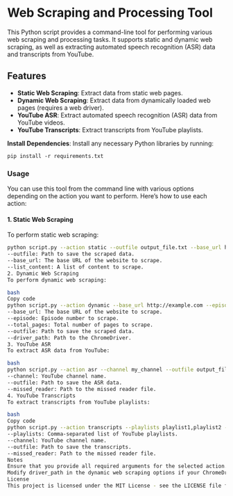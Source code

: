 # Web Scraping and Processing Tool

This Python script provides a command-line tool for performing various web scraping and processing tasks. It supports static and dynamic web scraping, as well as extracting automated speech recognition (ASR) data and transcripts from YouTube.

## Features

- **Static Web Scraping**: Extract data from static web pages.
- **Dynamic Web Scraping**: Extract data from dynamically loaded web pages (requires a web driver).
- **YouTube ASR**: Extract automated speech recognition (ASR) data from YouTube videos.
- **YouTube Transcripts**: Extract transcripts from YouTube playlists.

**Install Dependencies**: Install any necessary Python libraries by running:
   ```
   pip install -r requirements.txt
   ```

### Usage

You can use this tool from the command line with various options depending on the action you want to perform. Here’s how to use each action:

#### 1. Static Web Scraping

To perform static web scraping:

```bash
python script.py --action static --outfile output_file.txt --base_url http://example.com --list_content content_list.txt
--outfile: Path to save the scraped data.
--base_url: The base URL of the website to scrape.
--list_content: A list of content to scrape.
2. Dynamic Web Scraping
To perform dynamic web scraping:

bash
Copy code
python script.py --action dynamic --base_url http://example.com --episode 1 --total_pages 10 --outfile output_file.txt --driver_path /path/to/chromedriver
--base_url: The base URL of the website to scrape.
--episode: Episode number to scrape.
--total_pages: Total number of pages to scrape.
--outfile: Path to save the scraped data.
--driver_path: Path to the ChromeDriver.
3. YouTube ASR
To extract ASR data from YouTube:

bash
python script.py --action asr --channel my_channel --outfile output_file.txt --missed_reader path/to/missed_reader
--channel: YouTube channel name.
--outfile: Path to save the ASR data.
--missed_reader: Path to the missed reader file.
4. YouTube Transcripts
To extract transcripts from YouTube playlists:

bash
Copy code
python script.py --action transcripts --playlists playlist1,playlist2 --channel my_channel --outfile output_file.txt --missed_reader path/to/missed_reader
--playlists: Comma-separated list of YouTube playlists.
--channel: YouTube channel name.
--outfile: Path to save the transcripts.
--missed_reader: Path to the missed reader file.
Notes
Ensure that you provide all required arguments for the selected action. The script will prompt you if any required arguments are missing.
Modify driver_path in the dynamic web scraping options if your ChromeDriver is located elsewhere.
License
This project is licensed under the MIT License - see the LICENSE file for details.
